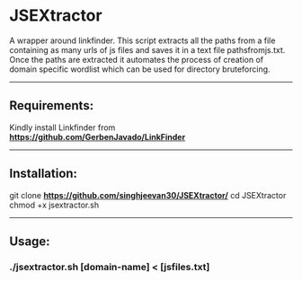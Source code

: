# JSEXtractor
A wrapper around linkfinder.
This script extracts all the paths from a file containing as many urls of js files and saves it in a text file pathsfromjs.txt.
Once the paths are extracted it automates the process of creation of domain specific wordlist which can be used for directory bruteforcing.

---

## Requirements:
Kindly install Linkfinder  from **https://github.com/GerbenJavado/LinkFinder**

---

## Installation:
git clone **https://github.com/singhjeevan30/JSEXtractor/**
cd JSEXtractor
chmod +x jsextractor.sh

---

## Usage:

### ./jsextractor.sh [domain-name] < [jsfiles.txt]

